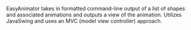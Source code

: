 EasyAnimator takes in formatted command-line output of a list of shapes and associated animations and outputs a view of the animation.
Utilizes JavaSwing and uses an MVC (model view controller) approach.

